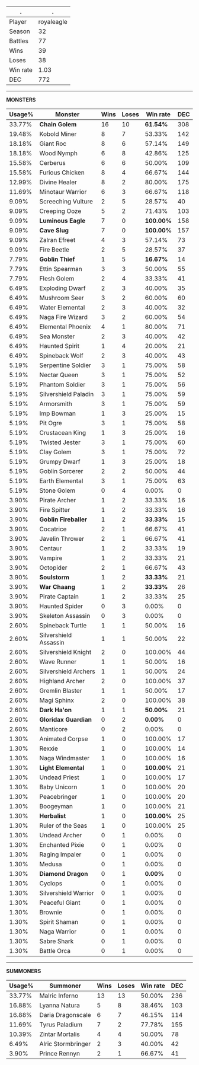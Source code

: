 .|.
|-|-
Player|royaleagle
Season|32
Battles|77
Wins|39
Loses|38
Win rate|1.03
DEC|772

---
**MONSTERS**

Usage%|Monster|Wins|Loses|Win rate|DEC|
-|-|-|-|-|-|
33.77%|**Chain Golem**|16|10|**61.54%**|308|
19.48%|Kobold Miner|8|7|53.33%|142|
18.18%|Giant Roc|8|6|57.14%|149|
18.18%|Wood Nymph|6|8|42.86%|125|
15.58%|Cerberus|6|6|50.00%|109|
15.58%|Furious Chicken|8|4|66.67%|144|
12.99%|Divine Healer|8|2|80.00%|175|
11.69%|Minotaur Warrior|6|3|66.67%|118|
9.09%|Screeching Vulture|2|5|28.57%|40|
9.09%|Creeping Ooze|5|2|71.43%|103|
9.09%|**Luminous Eagle**|7|0|**100.00%**|158|
9.09%|**Cave Slug**|7|0|**100.00%**|157|
9.09%|Zalran Efreet|4|3|57.14%|73|
9.09%|Fire Beetle|2|5|28.57%|37|
7.79%|**Goblin Thief**|1|5|**16.67%**|14|
7.79%|Ettin Spearman|3|3|50.00%|55|
7.79%|Flesh Golem|2|4|33.33%|41|
6.49%|Exploding Dwarf|2|3|40.00%|35|
6.49%|Mushroom Seer|3|2|60.00%|60|
6.49%|Water Elemental|2|3|40.00%|32|
6.49%|Naga Fire Wizard|3|2|60.00%|54|
6.49%|Elemental Phoenix|4|1|80.00%|71|
6.49%|Sea Monster|2|3|40.00%|42|
6.49%|Haunted Spirit|1|4|20.00%|21|
6.49%|Spineback Wolf|2|3|40.00%|43|
5.19%|Serpentine Soldier|3|1|75.00%|58|
5.19%|Nectar Queen|3|1|75.00%|52|
5.19%|Phantom Soldier|3|1|75.00%|56|
5.19%|Silvershield Paladin|3|1|75.00%|59|
5.19%|Armorsmith|3|1|75.00%|59|
5.19%|Imp Bowman|1|3|25.00%|15|
5.19%|Pit Ogre|3|1|75.00%|58|
5.19%|Crustacean King|1|3|25.00%|16|
5.19%|Twisted Jester|3|1|75.00%|60|
5.19%|Clay Golem|3|1|75.00%|72|
5.19%|Grumpy Dwarf|1|3|25.00%|18|
5.19%|Goblin Sorcerer|2|2|50.00%|44|
5.19%|Earth Elemental|3|1|75.00%|63|
5.19%|Stone Golem|0|4|0.00%|0|
3.90%|Pirate Archer|1|2|33.33%|16|
3.90%|Fire Spitter|1|2|33.33%|16|
3.90%|**Goblin Fireballer**|1|2|**33.33%**|15|
3.90%|Cocatrice|2|1|66.67%|41|
3.90%|Javelin Thrower|2|1|66.67%|41|
3.90%|Centaur|1|2|33.33%|19|
3.90%|Vampire|1|2|33.33%|21|
3.90%|Octopider|2|1|66.67%|43|
3.90%|**Soulstorm**|1|2|**33.33%**|21|
3.90%|**War Chaang**|1|2|**33.33%**|26|
3.90%|Pirate Captain|1|2|33.33%|25|
3.90%|Haunted Spider|0|3|0.00%|0|
3.90%|Skeleton Assassin|0|3|0.00%|0|
2.60%|Spineback Turtle|1|1|50.00%|16|
2.60%|Silvershield Assassin|1|1|50.00%|22|
2.60%|Silvershield Knight|2|0|100.00%|44|
2.60%|Wave Runner|1|1|50.00%|16|
2.60%|Silvershield Archers|1|1|50.00%|24|
2.60%|Highland Archer|2|0|100.00%|37|
2.60%|Gremlin Blaster|1|1|50.00%|17|
2.60%|Magi Sphinx|2|0|100.00%|38|
2.60%|**Dark Ha'on**|1|1|**50.00%**|21|
2.60%|**Gloridax Guardian**|0|2|**0.00%**|0|
2.60%|Manticore|0|2|0.00%|0|
1.30%|Animated Corpse|1|0|100.00%|17|
1.30%|Rexxie|1|0|100.00%|14|
1.30%|Naga Windmaster|1|0|100.00%|16|
1.30%|**Light Elemental**|1|0|**100.00%**|21|
1.30%|Undead Priest|1|0|100.00%|17|
1.30%|Baby Unicorn|1|0|100.00%|20|
1.30%|Peacebringer|1|0|100.00%|20|
1.30%|Boogeyman|1|0|100.00%|21|
1.30%|**Herbalist**|1|0|**100.00%**|25|
1.30%|Ruler of the Seas|1|0|100.00%|25|
1.30%|Undead Archer|0|1|0.00%|0|
1.30%|Enchanted Pixie|0|1|0.00%|0|
1.30%|Raging Impaler|0|1|0.00%|0|
1.30%|Medusa|0|1|0.00%|0|
1.30%|**Diamond Dragon**|0|1|**0.00%**|0|
1.30%|Cyclops|0|1|0.00%|0|
1.30%|Silvershield Warrior|0|1|0.00%|0|
1.30%|Peaceful Giant|0|1|0.00%|0|
1.30%|Brownie|0|1|0.00%|0|
1.30%|Spirit Shaman|0|1|0.00%|0|
1.30%|Naga Warrior|0|1|0.00%|0|
1.30%|Sabre Shark|0|1|0.00%|0|
1.30%|Battle Orca|0|1|0.00%|0|

---
**SUMMONERS**

Usage%|Summoner|Wins|Loses|Win rate|DEC|
-|-|-|-|-|-|
33.77%|Malric Inferno|13|13|50.00%|236|
16.88%|Lyanna Natura|5|8|38.46%|103|
16.88%|Daria Dragonscale|6|7|46.15%|114|
11.69%|Tyrus Paladium|7|2|77.78%|155|
10.39%|Zintar Mortalis|4|4|50.00%|78|
6.49%|Alric Stormbringer|2|3|40.00%|42|
3.90%|Prince Rennyn|2|1|66.67%|41|
